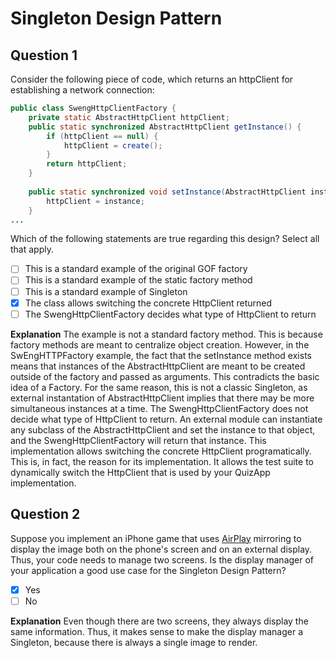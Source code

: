# Singleton Design Pattern

## Question 1
Consider the following piece of code, which returns an httpClient for establishing a network connection:
```java
public class SwengHttpClientFactory {
    private static AbstractHttpClient httpClient;
    public static synchronized AbstractHttpClient getInstance() {
        if (httpClient == null) {
            httpClient = create();
        }
        return httpClient;
    }
    
    public static synchronized void setInstance(AbstractHttpClient instance) {
        httpClient = instance;
    }
...   
```
Which of the following statements are true regarding this design? Select all that apply.
-[ ] This is a standard example of the original GOF factory
-[ ] This is a standard example of the static factory method
-[ ] This is a standard example of Singleton
-[x] The class allows switching the concrete HttpClient returned
-[ ] The SwengHttpClientFactory decides what type of HttpClient to return

**Explanation**
The example is not a standard factory method. This is because factory methods are meant to centralize object creation. However, in the SwEngHTTPFactory example, the fact that the setInstance method exists means that instances of the AbstractHttpClient are meant to be created outside of the factory and passed as arguments. This contradicts the basic idea of a Factory. For the same reason, this is not a classic Singleton, as external instantation of AbstractHttpClient implies that there may be more simultaneous instances at a time.
The SwengHttpClientFactory does not decide what type of HttpClient to return. An external module can instantiate any subclass of the AbstractHttpClient and set the instance to that object, and the SwengHttpClientFactory will return that instance.
This implementation allows switching the concrete HttpClient programatically. This is, in fact, the reason for its implementation. It allows the test suite to dynamically switch the HttpClient that is used by your QuizApp implementation.

## Question 2
Suppose you implement an iPhone game that uses [AirPlay](https://en.wikipedia.org/wiki/AirPlay) mirroring to display the image both on the phone's screen and on an external display. Thus, your code needs to manage two screens. Is the display manager of your application a good use case for the Singleton Design Pattern?
- [x] Yes
- [ ] No

**Explanation**
Even though there are two screens, they always display the same information. Thus, it makes sense to make the display manager a Singleton, because there is always a single image to render.
